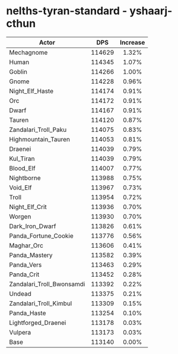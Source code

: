 # nelths-tyran-standard - yshaarj-cthun
| Actor | DPS | Increase |
|---|:---:|:---:|
|Mechagnome|114629|1.32%|
|Human|114345|1.07%|
|Goblin|114266|1.00%|
|Gnome|114228|0.96%|
|Night_Elf_Haste|114174|0.91%|
|Orc|114172|0.91%|
|Dwarf|114167|0.91%|
|Tauren|114120|0.87%|
|Zandalari_Troll_Paku|114075|0.83%|
|Highmountain_Tauren|114053|0.81%|
|Draenei|114039|0.79%|
|Kul_Tiran|114039|0.79%|
|Blood_Elf|114007|0.77%|
|Nightborne|113988|0.75%|
|Void_Elf|113967|0.73%|
|Troll|113954|0.72%|
|Night_Elf_Crit|113936|0.70%|
|Worgen|113930|0.70%|
|Dark_Iron_Dwarf|113826|0.61%|
|Panda_Fortune_Cookie|113776|0.56%|
|Maghar_Orc|113606|0.41%|
|Panda_Mastery|113582|0.39%|
|Panda_Vers|113463|0.29%|
|Panda_Crit|113452|0.28%|
|Zandalari_Troll_Bwonsamdi|113392|0.22%|
|Undead|113375|0.21%|
|Zandalari_Troll_Kimbul|113309|0.15%|
|Panda_Haste|113254|0.10%|
|Lightforged_Draenei|113178|0.03%|
|Vulpera|113173|0.03%|
|Base|113140|0.00%|
